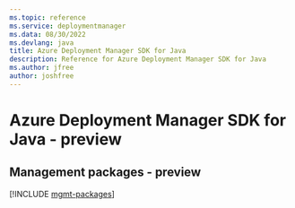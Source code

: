 ```yaml
---
ms.topic: reference
ms.service: deploymentmanager
ms.data: 08/30/2022
ms.devlang: java
title: Azure Deployment Manager SDK for Java
description: Reference for Azure Deployment Manager SDK for Java
ms.author: jfree
author: joshfree
---
```

# Azure Deployment Manager SDK for Java - preview

## Management packages - preview
[!INCLUDE [mgmt-packages](deployment-manager-mgmt-index.md)]